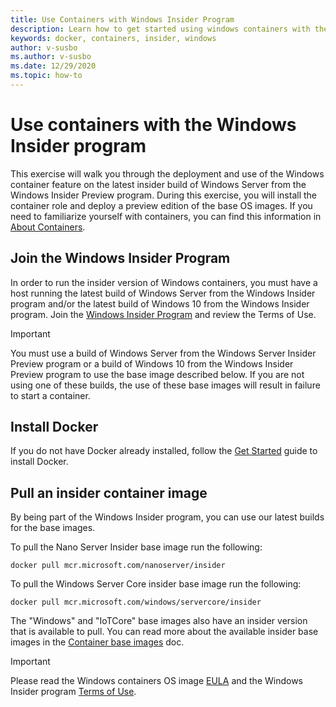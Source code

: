```yaml
---
title: Use Containers with Windows Insider Program
description: Learn how to get started using windows containers with the Windows Insider program
keywords: docker, containers, insider, windows
author: v-susbo
ms.author: v-susbo
ms.date: 12/29/2020
ms.topic: how-to
---
```


# Use containers with the Windows Insider program

This exercise will walk you through the deployment and use of the Windows container feature on the latest insider build of Windows Server from the Windows Insider Preview program. During this exercise, you will install the container role and deploy a preview edition of the base OS images. If you need to familiarize yourself with containers, you can find this information in [About Containers](../about/index.md).

## Join the Windows Insider Program

In order to run the insider version of Windows containers, you must have a host running the latest build of Windows Server from the Windows Insider program and/or the latest build of Windows 10 from the Windows Insider program. Join the [Windows Insider Program](https://insider.windows.com/GettingStarted) and review the Terms of Use.

> [!IMPORTANT]
> You must use a build of Windows Server from the Windows Server Insider Preview program or a build of Windows 10 from the Windows Insider Preview program to use the base image described below. If you are not using one of these builds, the use of these base images will result in failure to start a container.

## Install Docker

If you do not have Docker already installed, follow the [Get Started](../quick-start/set-up-environment.md) guide to install Docker.

## Pull an insider container image

By being part of the Windows Insider program, you can use our latest builds for the base images.

To pull the Nano Server Insider base image run the following:

```console
docker pull mcr.microsoft.com/nanoserver/insider
```

To pull the Windows Server Core insider base image run the following:

```console
docker pull mcr.microsoft.com/windows/servercore/insider
```

The "Windows" and "IoTCore" base images also have an insider version that is available to pull. You can read more about the available insider base images in the [Container base images](../manage-containers/container-base-images.md) doc.

> [!IMPORTANT]
> Please read the Windows containers OS image [EULA](../images-eula.md ) and the Windows Insider program [Terms of Use](https://www.microsoft.com/software-download/windowsinsiderpreviewserver).
